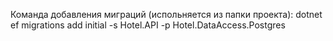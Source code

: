 Команда добавления миграций (испольняется из папки проекта): 
dotnet ef migrations add initial -s Hotel.API -p Hotel.DataAccess.Postgres

